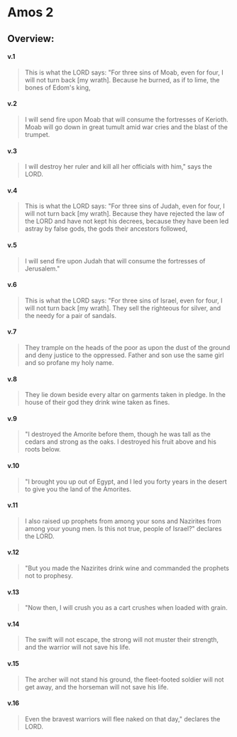 # Amos 2

## Overview:


#### v.1
>This is what the LORD says: "For three sins of Moab, even for four, I will not turn back \[my wrath\]. Because he burned, as if to lime, the bones of Edom's king,

#### v.2
>I will send fire upon Moab that will consume the fortresses of Kerioth. Moab will go down in great tumult amid war cries and the blast of the trumpet.

#### v.3
>I will destroy her ruler and kill all her officials with him," says the LORD.

#### v.4
>This is what the LORD says: "For three sins of Judah, even for four, I will not turn back \[my wrath\]. Because they have rejected the law of the LORD and have not kept his decrees, because they have been led astray by false gods, the gods their ancestors followed,

#### v.5
>I will send fire upon Judah that will consume the fortresses of Jerusalem."

#### v.6
>This is what the LORD says: "For three sins of Israel, even for four, I will not turn back \[my wrath\]. They sell the righteous for silver, and the needy for a pair of sandals.

#### v.7
>They trample on the heads of the poor as upon the dust of the ground and deny justice to the oppressed. Father and son use the same girl and so profane my holy name.

#### v.8
>They lie down beside every altar on garments taken in pledge. In the house of their god they drink wine taken as fines.

#### v.9
>"I destroyed the Amorite before them, though he was tall as the cedars and strong as the oaks. I destroyed his fruit above and his roots below.

#### v.10
>"I brought you up out of Egypt, and I led you forty years in the desert to give you the land of the Amorites.

#### v.11
>I also raised up prophets from among your sons and Nazirites from among your young men. Is this not true, people of Israel?" declares the LORD.

#### v.12
>"But you made the Nazirites drink wine and commanded the prophets not to prophesy.

#### v.13
>"Now then, I will crush you as a cart crushes when loaded with grain.

#### v.14
>The swift will not escape, the strong will not muster their strength, and the warrior will not save his life.

#### v.15
>The archer will not stand his ground, the fleet-footed soldier will not get away, and the horseman will not save his life.

#### v.16
>Even the bravest warriors will flee naked on that day," declares the LORD.

